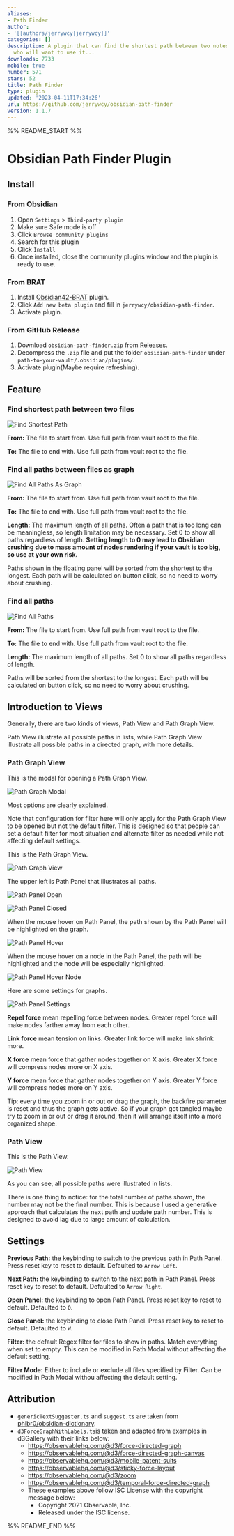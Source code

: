 ```yaml
---
aliases:
- Path Finder
author:
- '[[authors/jerrywcy|jerrywcy]]'
categories: []
description: A plugin that can find the shortest path between two notes. Not sure
  who will want to use it...
downloads: 7733
mobile: true
number: 571
stars: 52
title: Path Finder
type: plugin
updated: '2023-04-11T17:34:26'
url: https://github.com/jerrywcy/obsidian-path-finder
version: 1.1.7
---
```


%% README_START %%

# Obsidian Path Finder Plugin

## Install

### From Obsidian

1. Open `Settings` > `Third-party plugin`
2. Make sure Safe mode is off
3. Click `Browse community plugins`
4. Search for this plugin
5. Click `Install`
6. Once installed, close the community plugins window and the plugin is ready to use.

### From BRAT

1. Install [Obsidian42-BRAT](https://github.com/TfTHacker/obsidian42-brat) plugin.
2. Click `Add new beta plugin` and fill in `jerrywcy/obsidian-path-finder`.
3. Activate plugin.

### From GitHub Release

1. Download `obsidian-path-finder.zip` from [Releases](https://github.com/jerrywcy/obsidian-path-finder/releases).
2. Decompress the `.zip` file and put the folder `obsidian-path-finder` under `path-to-your-vault/.obsidian/plugins/`.
3. Activate plugin(Maybe require refreshing).

## Feature

### Find shortest path between two files

![Find Shortest Path](https://raw.githubusercontent.com/jerrywcy/obsidian-path-finder/HEAD/assets/find-shortest-path.gif)

**From:** The file to start from. Use full path from vault root to the file.

**To:** The file to end with. Use full path from vault root to the file.

### Find all paths between files as graph

![Find All Paths As Graph](https://raw.githubusercontent.com/jerrywcy/obsidian-path-finder/HEAD/assets/find-all-paths-as-graph.gif)

**From:** The file to start from. Use full path from vault root to the file.

**To:** The file to end with. Use full path from vault root to the file.

**Length:** The maximum length of all paths. Often a path that is too long can be meaningless, so length limitation may be necessary. Set 0 to show all paths regardless of length. **Setting length to 0 may lead to Obsidian crushing due to mass amount of nodes rendering if your vault is too big, so use at your own risk.**

Paths shown in the floating panel will be sorted from the shortest to the longest. Each path will be calculated on button click, so no need to worry about crushing.

### Find all paths

![Find All Paths](https://raw.githubusercontent.com/jerrywcy/obsidian-path-finder/HEAD/assets/find-all-paths.gif)

**From:** The file to start from. Use full path from vault root to the file.

**To:** The file to end with. Use full path from vault root to the file.

**Length:** The maximum length of all paths. Set 0 to show all paths regardless of length.

Paths will be sorted from the shortest to the longest. Each path will be calculated on button click, so no need to worry about crushing.

## Introduction to Views

Generally, there are two kinds of views, Path View and Path Graph View.

Path View illustrate all possible paths in lists, while Path Graph View illustrate all possible paths in a directed graph, with more details.

### Path Graph View

This is the modal for opening a Path Graph View.

![Path Graph Modal](https://raw.githubusercontent.com/jerrywcy/obsidian-path-finder/HEAD/assets/PathGraphModal.png)

Most options are clearly explained.

Note that configuration for filter here will only apply for the Path Graph View to be opened but not the default filter. This is designed so that people can set a default filter for most situation and alternate filter as needed while not affecting default settings.

This is the Path Graph View.

![Path Graph View](https://raw.githubusercontent.com/jerrywcy/obsidian-path-finder/HEAD/assets/PathGraphView.png)

The upper left is Path Panel that illustrates all paths.

![Path Panel Open](https://raw.githubusercontent.com/jerrywcy/obsidian-path-finder/HEAD/assets/PathPanelOpen.png)

![Path Panel Closed](https://raw.githubusercontent.com/jerrywcy/obsidian-path-finder/HEAD/assets/PathPanelClosed.png)

When the mouse hover on Path Panel, the path shown by the Path Panel will be highlighted on the graph.

![Path Panel Hover](https://raw.githubusercontent.com/jerrywcy/obsidian-path-finder/HEAD/assets/PathPanelHover.png)

When the mouse hover on a node in the Path Panel, the path will be highlighted and the node will be especially highlighted.

![Path Panel Hover Node](https://raw.githubusercontent.com/jerrywcy/obsidian-path-finder/HEAD/assets/PathPanelHoverNode.png)

Here are some settings for graphs.

![Path Panel Settings](https://raw.githubusercontent.com/jerrywcy/obsidian-path-finder/HEAD/assets/PathPanelSettings.png)

**Repel force** mean repelling force between nodes. Greater repel force will make nodes farther away from each other.

**Link force** mean tension on links. Greater link force will make link shrink more.

**X force** mean force that gather nodes together on X axis. Greater X force will compress nodes more on X axis.

**Y force** mean force that gather nodes together on Y axis. Greater Y force will compress nodes more on Y axis.

Tip: every time you zoom in or out or drag the graph, the backfire parameter is reset and thus the graph gets active. So if your graph got tangled maybe try to zoom in or out or drag it around, then it will arrange itself into a more organized shape.

### Path View

This is the Path View.

![Path View](https://raw.githubusercontent.com/jerrywcy/obsidian-path-finder/HEAD/assets/PathView.png)

As you can see, all possible paths were illustrated in lists.

There is one thing to notice: for the total number of paths shown, the number may not be the final number. This is because I used a generative approach that calculates the next path and update path number. This is designed to avoid lag due to large amount of calculation.

## Settings

**Previous Path:** the keybinding to switch to the previous path in Path Panel. Press reset key to reset to default. Defaulted to `Arrow Left`.

**Next Path:** the keybinding to switch to the next path in Path Panel. Press reset key to reset to default. Defaulted to `Arrow Right`.

**Open Panel:** the keybinding to open Path Panel. Press reset key to reset to default. Defaulted to `O`.

**Close Panel:** the keybinding to close Path Panel. Press reset key to reset to default. Defaulted to `W`.

**Filter:** the default Regex filter for files to show in paths. Match everything when set to empty. This can be modified in Path Modal without affecting the default setting.

**Filter Mode:** Either to include or exclude all files specified by Filter. Can be modified in Path Modal withou affecting the default setting.

## Attribution

-   `genericTextSuggester.ts` and `suggest.ts` are taken from [phibr0/obsidian-dictionary](https://github.com/phibr0/obsidian-dictionary).
-   `d3ForceGraphWithLabels.ts`is taken and adapted from examples in d3Gallery with their links below:
    -   https://observablehq.com/@d3/force-directed-graph
    -   https://observablehq.com/@d3/force-directed-graph-canvas
    -   https://observablehq.com/@d3/mobile-patent-suits
    -   https://observablehq.com/@d3/sticky-force-layout
    -   https://observablehq.com/@d3/zoom
    -   https://observablehq.com/@d3/temporal-force-directed-graph
    -   These examples above follow ISC License with the copyright message below:
        -   Copyright 2021 Observable, Inc.
        -   Released under the ISC license.


%% README_END %%